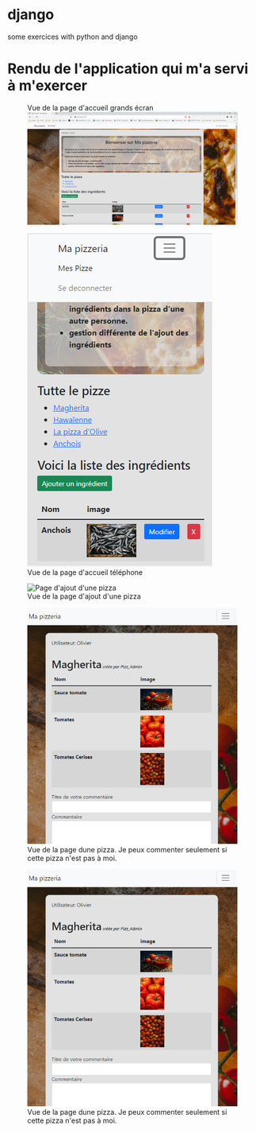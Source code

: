 # django
some exercices with python and django

<h1>Rendu de l'application qui m'a servi à m'exercer</h1>
<p>
  <figure>
    <figcaption>Vue de la page d'accueil grands écran</figcaption>
    <img src="screenshots/homepage.png" alt="homepage"  />
  </figure>
</p>
<figure>
  <img src="screenshots/homepage-phone.png" alt="responsive homepage pour téléphone"  />
  <figcaption>Vue de la page d'accueil téléphone</figcaption>
</figure>

<figure>
  <img src="screenshots/new-pizza.png" alt="Page d'ajout d'une pizza"  />
  <figcaption>Vue de la page d'ajout d'une pizza</figcaption>
</figure>

<figure>
  <img src="screenshots/commenter.png" alt="Page d'une pizza"  />
  <figcaption>Vue de la page dune pizza. Je peux commenter seulement si cette pizza n'est pas à moi.</figcaption>
</figure>

<figure>
  <img src="screenshots/commenter.png" alt="Page d'une pizza"  />
  <figcaption>Vue de la page dune pizza. Je peux commenter seulement si cette pizza n'est pas à moi.</figcaption>
</figure>
